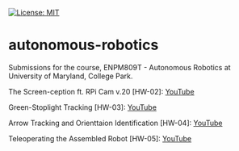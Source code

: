 [![License: MIT](https://img.shields.io/badge/License-MIT-yellow.svg)](https://opensource.org/licenses/MIT)
# autonomous-robotics
Submissions for the course, ENPM809T - Autonomous Robotics at University of Maryland, College Park.

The Screen-ception ft. RPi Cam v.20 [HW-02]: [YouTube](https://www.youtube.com/watch?v=FOM8DysP2zg) 

Green-Stoplight Tracking [HW-03]: [YouTube](https://www.youtube.com/watch?v=9uxGBBSAziA)

Arrow Tracking and Orienttaion Identification [HW-04]: [YouTube](https://www.youtube.com/watch?v=jq4XYR5vmws)

Teleoperating the Assembled Robot [HW-05]: [YouTube](https://www.youtube.com/watch?v=CyP2nCQtb8c)
